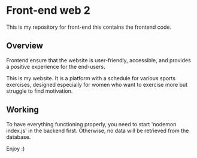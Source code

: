 # Front-end web 2
This is my repository for front-end this contains the frontend code.

## Overview

Frontend ensure that the website is user-friendly, accessible, and provides a positive experience for the end-users.

This is my website. It is a platform with a schedule for various sports exercises, designed especially for women who want to exercise more but struggle to find motivation.

## Working

To have everything functioning properly, you need to start 'nodemon index.js' in the backend first. Otherwise, no data will be retrieved from the database.


Enjoy :)
